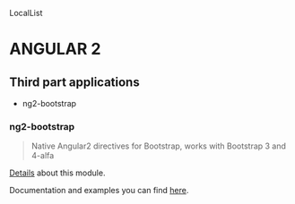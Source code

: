 LocalList

# ANGULAR 2

## Third part applications

* ng2-bootstrap

### ng2-bootstrap

>Native Angular2 directives for Bootstrap, works with Bootstrap 3 and 4-alfa

[Details](https://github.com/valor-software/ng2-bootstrap) about this module.

Documentation and examples you can find [here](http://valor-software.com/ng2-bootstrap/#/modals).


